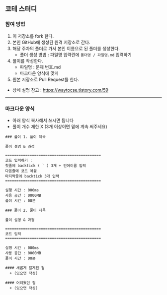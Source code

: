 ## 코테 스터디

### 참여 방법
1. 이 저장소를 fork 한다.
2. 본인 GitHub에 생성된 원격 저장소로 간다. 
3. 해당 주차의 폴더로 가서 본인 이름으로 된 폴더를 생성한다.
   + 폴더 생성 방법 : 파일명 입력란에 `폴더명 / 파일명.md` 입력하기
4. 풀이를 작성한다.
   + 파일명 : 문제 번호.md
   + 마크다운 양식에 맞게
5. 원본 저장소로 Pull Request를 한다.   
  
+ 상세 설명 참고 : https://waytocse.tistory.com/59  
  
---

### 마크다운 양식
+ 아래 양식 복사해서 쓰시면 됩니다
+ 풀이 개수 제한 X (3개 이상이면 밑에 계속 써주세요)

```
### 풀이 1. 풀이 제목

풀이 설명 & 과정

===========================================  
코드 입력하기 :  
첫줄에 backtick ( ` ) 3개 + 언어이름 입력    
다음줄에 코드 복붙  
마지막줄에 backtick 3개 입력
===========================================

실행 시간 : 000ms    
사용 공간 : 0000MB  
풀이 시간 : 00분  

### 풀이 2. 풀이 제목

풀이 설명 & 과정

===========================================  
코드 입력
===========================================

실행 시간 : 000ms    
사용 공간 : 0000MB  
풀이 시간 : 00분  

#### 새롭게 알게된 점
  + (있으면 작성)

#### 어려웠던 점
  + (있으면 작성)
  
```


